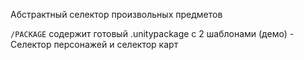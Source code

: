 Абстрактный селектор произвольных предметов

`/PACKAGE` содержит готовый .unitypackage с 2 шаблонами (демо) - Селектор персонажей и селектор карт

